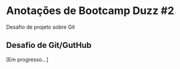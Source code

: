 # Anotações de Bootcamp Duzz #2
Desafio de projeto sobre Git

## Desafio de Git/GutHub
[Em progresso...]
